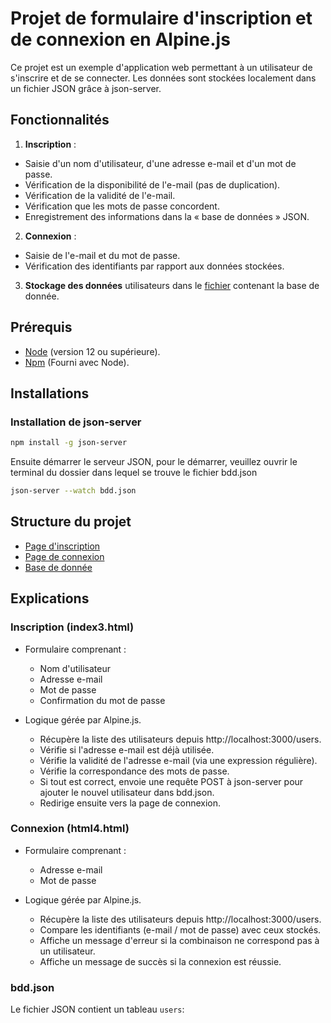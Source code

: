 # Projet de formulaire d'inscription et de connexion en Alpine.js
Ce projet est un exemple d'application web permettant à un utilisateur de s'inscrire et de se connecter. Les données sont stockées localement dans un fichier JSON grâce à json-server.
## Fonctionnalités
1. **Inscription** :
- Saisie d'un nom d'utilisateur, d'une adresse e-mail et d'un mot de passe.
- Vérification de la disponibilité de l'e-mail (pas de duplication).
- Vérification de la validité de l'e-mail.
- Vérification que les mots de passe concordent.
- Enregistrement des informations dans la « base de données » JSON.
2. **Connexion** :
- Saisie de l'e-mail et du mot de passe.
- Vérification des identifiants par rapport aux données stockées.
3. **Stockage des données** utilisateurs dans le [fichier](bdd.json) contenant la base de donnée.

## Prérequis
- [Node](https://nodejs.org/fr) (version 12 ou supérieure).
- [Npm](https://www.npmjs.com) (Fourni avec Node).

## Installations 
### Installation de json-server
```bash
npm install -g json-server
```
Ensuite démarrer le serveur JSON, pour le démarrer, veuillez ouvrir le terminal du dossier dans lequel se trouve le fichier bdd.json
```bash
json-server --watch bdd.json
```
## Structure du projet 
- [Page d'inscription](index3.html)
- [Page de connexion](html4.html)
- [Base de donnée](bdd.json)

## Explications 
### Inscription (index3.html)
- Formulaire comprenant :

  - Nom d'utilisateur
  - Adresse e-mail
  - Mot de passe
  - Confirmation du mot de passe
- Logique gérée par Alpine.js.

  - Récupère la liste des utilisateurs depuis http://localhost:3000/users.
  - Vérifie si l'adresse e-mail est déjà utilisée.
  - Vérifie la validité de l'adresse e-mail (via une expression régulière).
  - Vérifie la correspondance des mots de passe.
  - Si tout est correct, envoie une requête POST à json-server pour ajouter le nouvel utilisateur dans bdd.json.
  - Redirige ensuite vers la page de connexion.
### Connexion (html4.html)
- Formulaire comprenant :

  - Adresse e-mail
  - Mot de passe
- Logique gérée par Alpine.js.

  - Récupère la liste des utilisateurs depuis http://localhost:3000/users.
  - Compare les identifiants (e-mail / mot de passe) avec ceux stockés.
  - Affiche un message d'erreur si la combinaison ne correspond pas à un utilisateur.
  - Affiche un message de succès si la connexion est réussie.
 
### bdd.json
Le fichier JSON contient un tableau `users`:
```json

